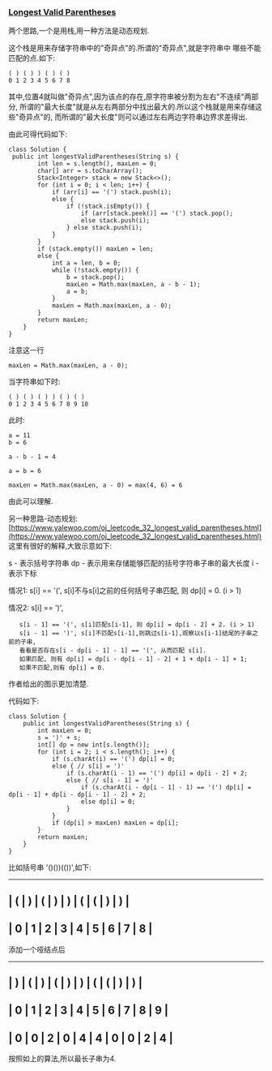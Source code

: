 ### [Longest Valid Parentheses](https://leetcode.com/problems/longest-valid-parentheses/description/)

两个思路,一个是用栈,用一种方法是动态规划.

这个栈是用来存储字符串中的"奇异点"的.所谓的"奇异点",就是字符串中
哪些不能匹配的点.如下:

```
( ) ( ) ) ( ) ( )
0 1 2 3 4 5 6 7 8
```

其中,位置4就叫做"奇异点",因为该点的存在,原字符串被分割为左右"不连续"两部分,
所谓的"最大长度"就是从左右两部分中找出最大的.所以这个栈就是用来存储这些"奇异点"的,
而所谓的"最大长度"则可以通过左右两边字符串边界求差得出.

由此可得代码如下:

```
class Solution {
 public int longestValidParentheses(String s) {
        int len = s.length(), maxLen = 0;
        char[] arr = s.toCharArray();
        Stack<Integer> stack = new Stack<>();
        for (int i = 0; i < len; i++) {
            if (arr[i] == '(') stack.push(i);
            else {
                if (!stack.isEmpty()) {
                    if (arr[stack.peek()] == '(') stack.pop();
                    else stack.push(i);
                } else stack.push(i);
            }
        }
        if (stack.empty()) maxLen = len;
        else {
            int a = len, b = 0;
            while (!stack.empty()) {
                b = stack.pop();
                maxLen = Math.max(maxLen, a - b - 1);
                a = b;
            }
            maxLen = Math.max(maxLen, a - 0);
        }
        return maxLen;
    }
}
```

注意这一行

```
maxLen = Math.max(maxLen, a - 0);
```

当字符串如下时:

```
( ) ( ) ( ) ) ( ) ( )
0 1 2 3 4 5 6 7 8 9 10
```

此时:

```
a = 11
b = 6

a - b - 1 = 4

a = b = 6

maxLen = Math.max(maxLen, a - 0) = max(4, 6) = 6
```

由此可以理解.


另一种思路-动态规划:
[https://www.yalewoo.com/oj_leetcode_32_longest_valid_parentheses.html](https://www.yalewoo.com/oj_leetcode_32_longest_valid_parentheses.html)
这里有很好的解释,大致示意如下:

s - 表示括号字符串
dp - 表示用来存储能够匹配的括号字符串子串的最大长度
i - 表示下标

情况1: s[i] == '(', s[i]不与s[i]之前的任何括号子串匹配, 则 dp[i] = 0. (i > 1)

情况2: s[i] == ')',

       s[i - 1] == '(', s[i]匹配s[i-1], 则 dp[i] = dp[i - 2] + 2. (i > 1)
       s[i - 1] == ')', s[i]不匹配s[i-1],则跳过s[i-1],观察以s[i-1]结尾的子串之前的子串,
       看看是否存在s[i - dp[i - 1] - 1] == '(', 从而匹配 s[i].
       如果匹配, 则有 dp[i] = dp[i - dp[i - 1] - 2] + 1 + dp[i - 1] + 1;
       如果不匹配,则有 dp[i] = 0.

作者给出的图示更加清楚.

代码如下:

```
class Solution {
    public int longestValidParentheses(String s) {
        int maxLen = 0;
        s = ')' + s;
        int[] dp = new int[s.length()];
        for (int i = 2; i < s.length(); i++) {
            if (s.charAt(i) == '(') dp[i] = 0;
            else { // s[i] = ')'
                if (s.charAt(i - 1) == '(') dp[i] = dp[i - 2] + 2;
                else { // s[i - 1] = ')'
                    if (s.charAt(i - dp[i - 1] - 1) == '(') dp[i] = dp[i - 1] + dp[i - dp[i - 1] - 2] + 2;
                    else dp[i] = 0;
                }
            }
            if (dp[i] > maxLen) maxLen = dp[i];
        }
        return maxLen;
    }
}
```



比如括号串 '()())(())',如下:

-------------------------------------
| ( | ) | ( | ) | ) | ( | ( | ) | ) |
-------------------------------------
| 0 | 1 | 2 | 3 | 4 | 5 | 6 | 7 | 8 |
-------------------------------------

添加一个哑结点后

-----------------------------------------
| ) | ( | ) | ( | ) | ) | ( | ( | ) | ) |
-----------------------------------------
| 0 | 1 | 2 | 3 | 4 | 5 | 6 | 7 | 8 | 9 |
-----------------------------------------
| 0 | 0 | 2 | 0 | 4 | 4 | 0 | 0 | 2 | 4 |
-----------------------------------------

按照如上的算法,所以最长子串为4.





